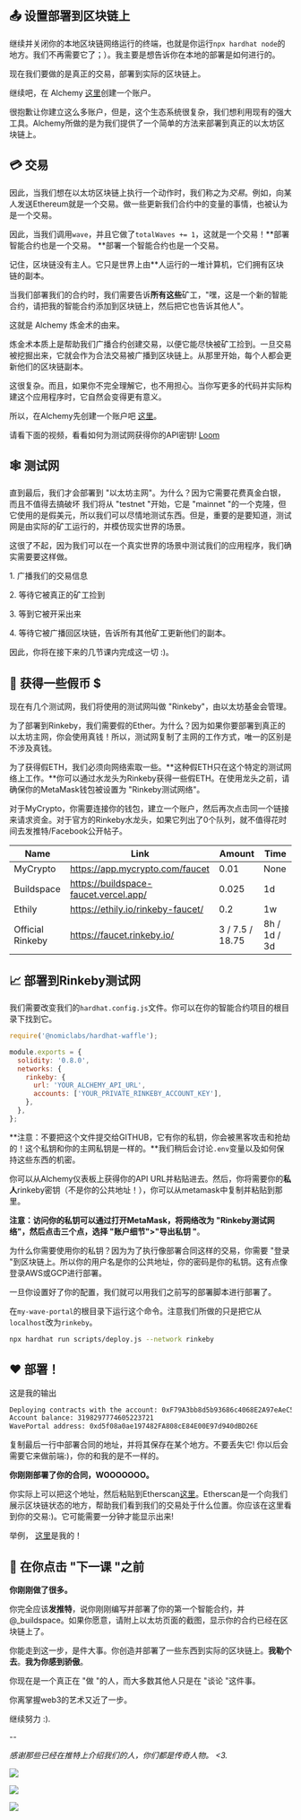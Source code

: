 📤 设置部署到区块链上
-----------------------------------------

继续并关闭你的本地区块链网络运行的终端，也就是你运行`npx hardhat node`的地方。我们不再需要它了；）。我主要是想告诉你在本地的部署是如何进行的。

现在我们要做的是真正的交易，部署到实际的区块链上。

继续吧，在 Alchemy [这里](https://alchemy.com/?r=b93d1f12b8828a57)创建一个账户。

很抱歉让你建立这么多账户，但是，这个生态系统很复杂，我们想利用现有的强大工具。Alchemy所做的是为我们提供了一个简单的方法来部署到真正的以太坊区块链上。

💳 交易
---------------

因此，当我们想在以太坊区块链上执行一个动作时，我们称之为*交易*。例如，向某人发送Ethereum就是一个交易。做一些更新我们合约中的变量的事情，也被认为是一个交易。

因此，当我们调用`wave`，并且它做了`totalWaves += 1`，这就是一个交易！**部署智能合约也是一个交易。 **部署一个智能合约也是一个交易。

记住，区块链没有主人。它只是世界上由**人运行的一堆计算机，它们拥有区块链的副本。

当我们部署我们的合约时，我们需要告诉**所有这些**矿工，"嘿，这是一个新的智能合约，请把我的智能合约添加到区块链上，然后把它也告诉其他人"。

这就是 Alchemy 炼金术的由来。

炼金术本质上是帮助我们广播合约创建交易，以便它能尽快被矿工捡到。一旦交易被挖掘出来，它就会作为合法交易被广播到区块链上。从那里开始，每个人都会更新他们的区块链副本。

这很复杂。而且，如果你不完全理解它，也不用担心。当你写更多的代码并实际构建这个应用程序时，它自然会变得更有意义。 

所以，在Alchemy先创建一个账户吧 [这里](https://alchemy.com/?r=b93d1f12b8828a57)。

请看下面的视频，看看如何为测试网获得你的API密钥!
[Loom](https://www.loom.com/share/21aa1d64ea634c0c9da8fc5faaf24283)

🕸️ 测试网
------------

直到最后，我们才会部署到 "以太坊主网"。为什么？因为它需要花费真金白银，而且不值得去搞破坏 我们将从 "testnet "开始，它是 "mainnet "的一个克隆，但它使用的是假美元，所以我们可以尽情地测试东西。但是，重要的是要知道，测试网是由实际的矿工运行的，并模仿现实世界的场景。

这很了不起，因为我们可以在一个真实世界的场景中测试我们的应用程序，我们确实需要要这样做。

1\. 广播我们的交易信息

2\. 等待它被真正的矿工捡到

3\. 等到它被开采出来

4\. 等待它被广播回区块链，告诉所有其他矿工更新他们的副本。

因此，你将在接下来的几节课内完成这一切 :)。

🤑 获得一些假币 $
------------------------

现在有几个测试网，我们将使用的测试网叫做 "Rinkeby"，由以太坊基金会管理。

为了部署到Rinkeby，我们需要假的Ether。为什么？因为如果你要部署到真正的以太坊主网，你会使用真钱！所以，测试网复制了主网的工作方式，唯一的区别是不涉及真钱。

为了获得假ETH，我们必须向网络索取一些。**这种假ETH只在这个特定的测试网络上工作。**你可以通过水龙头为Rinkeby获得一些假ETH。在使用龙头之前，请确保你的MetaMask钱包被设置为 "Rinkeby测试网络"。

对于MyCrypto，你需要连接你的钱包，建立一个账户，然后再次点击同一个链接来请求资金。对于官方的Rinkeby水龙头，如果它列出了0个队列，就不值得花时间去发推特/Facebook公开帖子。

| Name             | Link                                  | Amount          | Time         |
| ---------------- | ------------------------------------- | --------------- | ------------ |
| MyCrypto         | https://app.mycrypto.com/faucet       | 0.01            | None         |
| Buildspace       | https://buildspace-faucet.vercel.app/ | 0.025           | 1d           |
| Ethily           | https://ethily.io/rinkeby-faucet/     | 0.2             | 1w           |
| Official Rinkeby | https://faucet.rinkeby.io/            | 3 / 7.5 / 18.75 | 8h / 1d / 3d |


📈 部署到Rinkeby测试网
---------------------------------

我们需要改变我们的`hardhat.config.js`文件。你可以在你的智能合约项目的根目录下找到它。

```javascript
require('@nomiclabs/hardhat-waffle');

module.exports = {
  solidity: '0.8.0',
  networks: {
    rinkeby: {
      url: 'YOUR_ALCHEMY_API_URL',
      accounts: ['YOUR_PRIVATE_RINKEBY_ACCOUNT_KEY'],
    },
  },
};
```

**注意：不要把这个文件提交给GITHUB，它有你的私钥，你会被黑客攻击和抢劫的！这个私钥和你的主网私钥是一样的。**我们稍后会讨论`.env`变量以及如何保持这些东西的机密。

你可以从Alchemy仪表板上获得你的API URL并粘贴进去。然后，你将需要你的**私人**rinkeby密钥（不是你的公共地址！），你可以从metamask中复制并粘贴到那里。

**注意：访问你的私钥可以通过打开MetaMask，将网络改为 "Rinkeby测试网络"，然后点击三个点，选择 "账户细节">"导出私钥 "**。

为什么你需要使用你的私钥？因为为了执行像部署合同这样的交易，你需要 "登录 "到区块链上。所以你的用户名是你的公共地址，你的密码是你的私钥。这有点像登录AWS或GCP进行部署。

一旦你设置好了你的配置，我们就可以用我们之前写的部署脚本进行部署了。

在`my-wave-portal`的根目录下运行这个命令。注意我们所做的只是把它从`localhost`改为`rinkeby`。

```bash
npx hardhat run scripts/deploy.js --network rinkeby
```

❤️ 部署！
-------------

这是我的输出

```bash
Deploying contracts with the account: 0xF79A3bb8d5b93686c4068E2A97eAeC5fE4843E7D
Account balance: 3198297774605223721
WavePortal address: 0xd5f08a0ae197482FA808cE84E00E97d940dBD26E
```

复制最后一行中部署合同的地址，并将其保存在某个地方。不要丢失它! 你以后会需要它来做前端:)，你的和我的是不一样的。

**你刚刚部署了你的合同，WOOOOOOO。**

你实际上可以把这个地址，然后粘贴到Etherscan[这里](https://rinkeby.etherscan.io/)。Etherscan是一个向我们展示区块链状态的地方，帮助我们看到我们的交易处于什么位置。你应该在这里看到你的交易:)。它可能需要一分钟才能显示出来!

举例， [这里](https://rinkeby.etherscan.io/address/0xd5f08a0ae197482FA808cE84E00E97d940dBD26E)是我的！

🚨 在你点击 "下一课 "之前
---------------------------------

**你刚刚做了很多。**

你完全应该**发推特**，说你刚刚编写并部署了你的第一个智能合约，并@_buildspace。如果你愿意，请附上以太坊页面的截图，显示你的合约已经在区块链上了。

你能走到这一步，是件大事。你创造并部署了一些东西到实际的区块链上。**我勒个去**。**我为你感到骄傲**。

你现在是一个真正在 "做 "的人，而大多数其他人只是在 "谈论 "这件事。

你离掌握web3的艺术又近了一步。

继续努力 :).

--

*感谢那些已经在推特上介绍我们的人，你们都是传奇人物。 <3.*

![](https://i.imgur.com/1lMrpFh.png)

![](https://i.imgur.com/W9Xcn4A.png)

![](https://i.imgur.com/k3lJlls.png)
